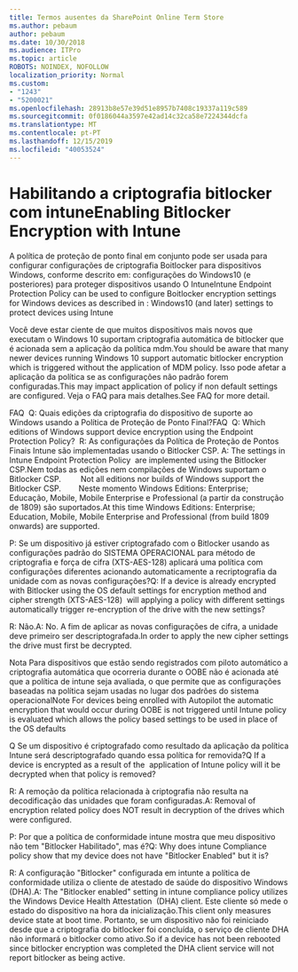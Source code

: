 ```yaml
---
title: Termos ausentes da SharePoint Online Term Store
ms.author: pebaum
author: pebaum
ms.date: 10/30/2018
ms.audience: ITPro
ms.topic: article
ROBOTS: NOINDEX, NOFOLLOW
localization_priority: Normal
ms.custom:
- "1243"
- "5200021"
ms.openlocfilehash: 28913b8e57e39d51e8957b7408c19337a119c589
ms.sourcegitcommit: 0f0186044a3597e42ad14c32ca58e7224344dcfa
ms.translationtype: MT
ms.contentlocale: pt-PT
ms.lasthandoff: 12/15/2019
ms.locfileid: "40053524"
---
```

# <a name="enabling-bitlocker-encryption-with-intune"></a><span data-ttu-id="6ae1b-102">Habilitando a criptografia bitlocker com intune</span><span class="sxs-lookup"><span data-stu-id="6ae1b-102">Enabling Bitlocker Encryption with Intune</span></span>

<span data-ttu-id="6ae1b-103">A política de proteção de ponto final em conjunto pode ser usada para configurar configurações de criptografia Boitlocker para dispositivos Windows, conforme descrito em: configurações do Windows10 (e posteriores) para proteger dispositivos usando O Intune</span><span class="sxs-lookup"><span data-stu-id="6ae1b-103">Intune Endpoint Protection Policy can be used to configure Boitlocker encryption settings for Windows devices as described in : Windows10 (and later) settings to protect devices using Intune</span></span>

<span data-ttu-id="6ae1b-104">Você deve estar ciente de que muitos dispositivos mais novos que executam o Windows 10 suportam criptografia automática de bitlocker que é acionada sem a aplicação da política mdm.</span><span class="sxs-lookup"><span data-stu-id="6ae1b-104">You should be aware that many newer devices running Windows 10 support automatic bitlocker encryption which is triggered without the application of MDM policy.</span></span> <span data-ttu-id="6ae1b-105">Isso pode afetar a aplicação da política se as configurações não padrão forem configuradas.</span><span class="sxs-lookup"><span data-stu-id="6ae1b-105">This may impact application of policy if non default settings are configured.</span></span> <span data-ttu-id="6ae1b-106">Veja o FAQ para mais detalhes.</span><span class="sxs-lookup"><span data-stu-id="6ae1b-106">See FAQ for more detail.</span></span>


<span data-ttu-id="6ae1b-107">FAQ  Q: Quais edições da criptografia do dispositivo de suporte ao Windows usando a Política de Proteção de Ponto Final?</span><span class="sxs-lookup"><span data-stu-id="6ae1b-107">FAQ  Q: Which editions of Windows support device encryption using the Endpoint Protection Policy?</span></span>
<span data-ttu-id="6ae1b-108"> R: As configurações da Política de Proteção de Pontos Finais Intune são implementadas usando o Bitlocker CSP.</span><span class="sxs-lookup"><span data-stu-id="6ae1b-108"> A: The settings in Intune Endpoint Protection Policy  are implemented using the Bitlocker CSP.</span></span><span data-ttu-id="6ae1b-109">Nem todas as edições nem compilações de Windows suportam o Bitlocker CSP. 
     </span><span class="sxs-lookup"><span data-stu-id="6ae1b-109">  Not all editions nor builds of Windows support the Bitlocker CSP. 
     </span></span> <span data-ttu-id="6ae1b-110">Neste momento Windows Editions: Enterprise; Educação, Mobile, Mobile Enterprise e Professional (a partir da construção de 1809) são suportados.</span><span class="sxs-lookup"><span data-stu-id="6ae1b-110">At this time Windows Editions: Enterprise; Education, Mobile, Mobile Enterprise and Professional (from build 1809 onwards) are supported.</span></span>




<span data-ttu-id="6ae1b-111">P: Se um dispositivo já estiver criptografado com o Bitlocker usando as configurações padrão do SISTEMA OPERACIONAL para método de criptografia e força de cifra (XTS-AES-128) aplicará uma política com configurações diferentes acionando automaticamente a recriptografia da unidade com as novas configurações?</span><span class="sxs-lookup"><span data-stu-id="6ae1b-111">Q: If a device is already encrypted with Bitlocker using the OS default settings for encryption method and cipher strength (XTS-AES-128)  will applying a policy with different settings automatically trigger re-encryption of the drive with the new settings?</span></span>

<span data-ttu-id="6ae1b-112">R: Não.</span><span class="sxs-lookup"><span data-stu-id="6ae1b-112">A: No.</span></span> <span data-ttu-id="6ae1b-113">A fim de aplicar as novas configurações de cifra, a unidade deve primeiro ser descriptografada.</span><span class="sxs-lookup"><span data-stu-id="6ae1b-113">In order to apply the new cipher settings the drive must first be decrypted.</span></span>

<span data-ttu-id="6ae1b-114">Nota Para dispositivos que estão sendo registrados com piloto automático a criptografia automática que ocorreria durante o OOBE não é acionada até que a política de intune seja avaliada, o que permite que as configurações baseadas na política sejam usadas no lugar dos padrões do sistema operacional</span><span class="sxs-lookup"><span data-stu-id="6ae1b-114">Note For devices being enrolled with Autopilot the automatic encryption that would occur during OOBE is not triggered until Intune policy is evaluated which allows the policy based settings to be used in place of the OS defaults</span></span>




<span data-ttu-id="6ae1b-115">Q Se um dispositivo é criptografado como resultado da aplicação da política Intune será descriptografado quando essa política for removida?</span><span class="sxs-lookup"><span data-stu-id="6ae1b-115">Q If a device is encrypted as a result of the  application of Intune policy will it be decrypted when that policy is removed?</span></span>

<span data-ttu-id="6ae1b-116">R: A remoção da política relacionada à criptografia não resulta na decodificação das unidades que foram configuradas.</span><span class="sxs-lookup"><span data-stu-id="6ae1b-116">A: Removal of encryption related policy does NOT result in decryption of the drives which were configured.</span></span>




<span data-ttu-id="6ae1b-117">P: Por que a política de conformidade intune mostra que meu dispositivo não tem "Bitlocker Habilitado", mas é?</span><span class="sxs-lookup"><span data-stu-id="6ae1b-117">Q: Why does intune Compliance policy show that my device does not have "Bitlocker Enabled" but it is?</span></span>

<span data-ttu-id="6ae1b-118">R: A configuração "Bitlocker" configurada em intunte a política de conformidade utiliza o cliente de atestado de saúde do dispositivo Windows (DHA).</span><span class="sxs-lookup"><span data-stu-id="6ae1b-118">A: The "Bitlocker enabled" setting in intune compliance policy utilizes the Windows Device Health Attestation  (DHA) client.</span></span> <span data-ttu-id="6ae1b-119">Este cliente só mede o estado do dispositivo na hora da inicialização.</span><span class="sxs-lookup"><span data-stu-id="6ae1b-119">This client only measures device state at boot time.</span></span> <span data-ttu-id="6ae1b-120">Portanto, se um dispositivo não foi reiniciado desde que a criptografia do bitlocker foi concluída, o serviço de cliente DHA não informará o bitlocker como ativo.</span><span class="sxs-lookup"><span data-stu-id="6ae1b-120">So if a device has not been rebooted since bitlocker encryption was completed the DHA client service will not report bitlocker as being active.</span></span>